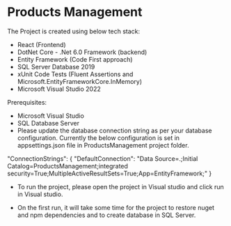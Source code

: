 # Products Management

The Project is created using below tech stack:
- React (Frontend)
- DotNet Core - .Net 6.0 Framework (backend)
- Entity Framework (Code First approach)
- SQL Server Database 2019
- xUnit Code Tests (Fluent Assertions and Microsoft.EntityFrameworkCore.InMemory)
- Microsoft Visual Studio 2022


Prerequisites:

- Microsoft Visual Studio
- SQL Database Server
- Please update the database connection string as per your database configuration.
Currently the below configuration is set in appsettings.json file in ProductsManagement project folder.

"ConnectionStrings": {
    "DefaultConnection": "Data Source=.;Initial Catalog=ProductsManagement;integrated security=True;MultipleActiveResultSets=True;App=EntityFramework;"
  }

- To run the project, please open the project in Visual studio and click run in Visual studio.

- On the first run, it will take some time for the project to restore nuget and npm dependencies and to create database in SQL Server.
